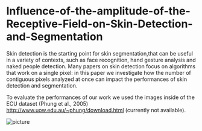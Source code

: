 # Influence-of-the-amplitude-of-the-Receptive-Field-on-Skin-Detection-and-Segmentation

Skin detection is the starting point for skin segmentation,that can be useful in a variety of contexts, such as face recognition, hand gesture analysis and naked people detection. Many papers on skin detection focus on algorithms that work on a single pixel: in this paper we investigate how the number of contiguous pixels analyzed at once can impact the performances of skin detection and segmentation.

To evaluate the performances of our work we used the images inside of the ECU dataset (Phung et al., 2005) http://www.uow.edu.au/~phung/download.html (currently not available).
<!-- 
https://www.researchgate.net/post/Original_compaq_database_required_for_the_training_of_an_skin_detector-can_anyone_help
https://arxiv.org/ftp/arxiv/papers/1802/1802.02531.pdf
-->

![picture](https://user-images.githubusercontent.com/23719721/75341567-083fed00-5895-11ea-9ed0-edb3af0af096.PNG)
